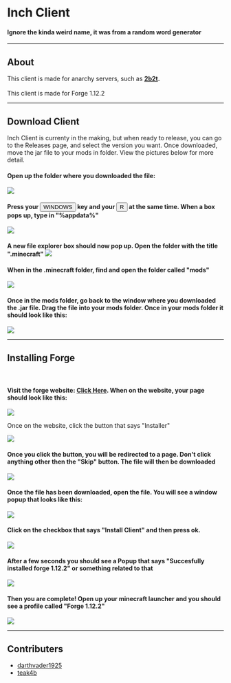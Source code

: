 <b><h1>Inch Client</h1></b>
  <h4>Ignore the kinda weird name, it was from a random word generator</h4>
<hr>
  
  <h2>About</h2>
<p>This client is made for anarchy servers, such as <b><a href="http://en.wikipedia.org/wiki/2b2t" target="_blank">2b2t</a>.</b><br>
  <br>
This client is made for Forge 1.12.2
</p>
<hr>

<h2>Download Client</h2>
<p>Inch Client is currenty in the making, but when ready to release, you can go to the Releases page, and select the version you want. Once downloaded, move the jar file to your mods in folder. View the pictures below for more detail.</p>

<h4>Open up the folder where you downloaded the file:</h4>
<img src="Steps/stepone.png">
<h4>Press your <button>WINDOWS</button> key and your <button>R</button> at the same time. When a box pops up, type in "%appdata%"</h4>
<img src="Steps/steptwo.png">
<h4>A new file explorer box should now pop up. Open the folder with the title ".minecraft"
  <img src="Steps/step3.png">
  <h4>When in the .minecraft folder, find and open the folder called "mods"</h4>
  <img src="Steps/step4.png">
  <h4>Once in the mods folder, go back to the window where you downloaded the .jar file. Drag the file into your mods folder. Once in your mods folder it should look like this:</h4>
  <img src="Steps/step5.png">
  <hr>
  <h2><b>Installing Forge</b></h2>
  <br>
  <h4>Visit the forge website: <a href="http://files.minecraftforge.net/maven/net/minecraftforge/forge/index_1.12.2.html" target=_blank">Click Here</a>. When on the website, your page should look like this:</h4>
    <img src="Steps/step6.png">
    <p>Once on the website, click the button that says "Installer"</p>
    <img src="Steps/step7.png">
    <h4>Once you click the button, you will be redirected to a page. Don't click anything other then the "Skip" button. The file will then be downloaded</h4>
    <img src="Steps/step8.png">
    <h4>Once the file has been downloaded, open the file. You will see a window popup that looks like this:</h4>
    <img src="Steps/step9.png">
    <h4>Click on the checkbox that says "Install Client" and then press ok.</h4>
    <img src="Steps/step10.png">
    <h4>After a few seconds you should see a Popup that says "Succesfully installed forge 1.12.2" or something related to that</h4>
    <img src="Steps/step11.png">
    <h4>Then you are complete! Open up your minecraft launcher and you should see a profile called "Forge 1.12.2"</h4>
    <img src="Steps/step12.png">
<hr>
<h2>Contributers</h2>
<ul>
  <li><a href="https://github.com/darthvader1925">darthvader1925</a></li>
  <li><a href="https://github.com/teak4b">teak4b</a></li>
</ul>
